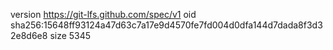 version https://git-lfs.github.com/spec/v1
oid sha256:15648ff93124a47d63c7a17e9d4570fe7fd004d0dfa144d7dada8f3d32e8d6e8
size 5345
